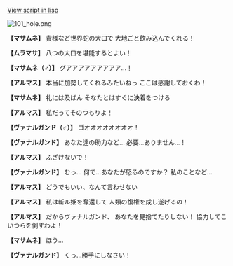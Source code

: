 [View script in lisp](../scripts/100702031.txt)

![101_hole.png](../images/backgrounds/101_hole.png)

**【マサムネ】**
貴様など世界蛇の大口で
大地ごと飲み込んでくれる！

**【ムラマサ】**
八つの大口を堪能するとよい！

**【マサムネ（♂）】**
グアアアアアアアアア…！

**【アルマス】**
本当に加勢してくれるみたいねっ
ここは感謝しておくわ！

**【マサムネ】**
礼には及ばん
そなたとはすぐに決着をつける

**【アルマス】**
私だってそのつもりよ！

**【ヴァナルガンド（♂）】**
ゴオオオオオオオオ！

**【ヴァナルガンド】**
あなた達の助力など…
必要…ありません…！

**【アルマス】**
ふざけないで！

**【ヴァナルガンド】**
むっ…
何で…あなたが怒るのですか？
私のことなど…

**【アルマス】**
どうでもいい、なんて言わせない

**【アルマス】**
私は斬ル姫を奪還して
人類の復権を成し遂げるの！

**【アルマス】**
だからヴァナルガンド、
あなたを見捨てたりしない！
協力してこいつらを倒すわよ！

**【マサムネ】**
ほう…

**【ヴァナルガンド】**
くっ…勝手にしなさい！